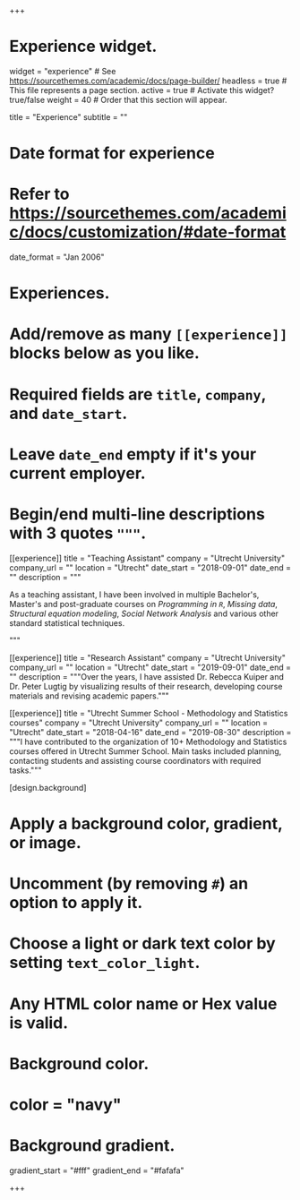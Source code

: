 +++
# Experience widget.
widget = "experience"  # See https://sourcethemes.com/academic/docs/page-builder/
headless = true  # This file represents a page section.
active = true  # Activate this widget? true/false
weight = 40  # Order that this section will appear.

title = "Experience"
subtitle = ""

# Date format for experience
#   Refer to https://sourcethemes.com/academic/docs/customization/#date-format
date_format = "Jan 2006"

# Experiences.
#   Add/remove as many `[[experience]]` blocks below as you like.
#   Required fields are `title`, `company`, and `date_start`.
#   Leave `date_end` empty if it's your current employer.
#   Begin/end multi-line descriptions with 3 quotes `"""`.
[[experience]]
  title = "Teaching Assistant"
  company = "Utrecht University"
  company_url = ""
  location = "Utrecht"
  date_start = "2018-09-01"
  date_end = ""
  description = """
  
  As a teaching assistant, I have been involved in multiple Bachelor's, Master's and post-graduate courses on *Programming in `R`*, *Missing data*, *Structural equation modeling*, *Social Network Analysis* and various other standard statistical techniques.
  
  """

[[experience]]
  title = "Research Assistant"
  company = "Utrecht University"
  company_url = ""
  location = "Utrecht"
  date_start = "2019-09-01"
  date_end = ""
  description = """Over the years, I have assisted Dr. Rebecca Kuiper and Dr. Peter Lugtig by visualizing results of their research, developing course materials and revising academic papers."""
  
[[experience]]
  title = "Utrecht Summer School - Methodology and Statistics courses"
  company = "Utrecht University"
  company_url = ""
  location = "Utrecht"
  date_start = "2018-04-16"
  date_end = "2019-08-30"
  description = """I have contributed to the organization of 10+ Methodology and Statistics courses offered in Utrecht Summer School. Main tasks included planning, contacting students and assisting course coordinators with required tasks."""
  
[design.background]
  # Apply a background color, gradient, or image.
  #   Uncomment (by removing `#`) an option to apply it.
  #   Choose a light or dark text color by setting `text_color_light`.
  #   Any HTML color name or Hex value is valid.

  # Background color.
  # color = "navy"
  
  # Background gradient.
  gradient_start = "#fff"
  gradient_end = "#fafafa"

+++
